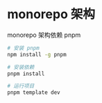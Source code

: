 # monorepo 架构

monorepo 架构依赖 pnpm

```bash
# 安装 pnpm
npm install -g pnpm

# 安装依赖
pnpm install

# 运行项目
pnpm template dev
```
